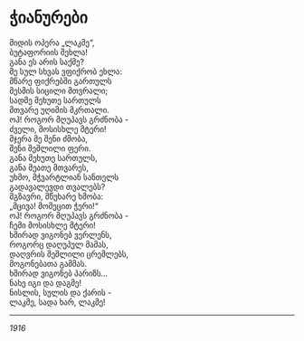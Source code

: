 # ჭიანურები

მიდის ოპერა „ლაკმე“,\
ბუტაფორიის შეხლა!\
განა ეს არის საქმე?\
მე სულ სხვას ვფიქრობ ეხლა:\
მწარე ფიქრებში გართულს\
მესმის სიცილი მთვრალი;\
სადმე მეხუთე სართულს\
მთვარე უღიმის მკრთალი.\
ოჰ! როგორ მღუპავს გრძნობა -\
ძველი, მოსისხლე მტერი!\
მჯერა მე შენი ძმობა,\
შენი შეშლილი ფერი.\
განა მეხუთე სართულს,\
განა მეათე მთვარეს,\
უხმო, მჭვარტლიან სანთელს\
გადავალევდი თვალებს?\
მგზავრი, მწუხარე ხმობა:\
„მცივა! მომეცით ჭერი!“\
ოჰ! როგორ მღუპავს გრძნობა -\
ჩემი მოსისხლე მტერი!\
ხშირად ვიგონებ ვერლენს,\
როგორც დაღუპულ მამას,\
დაღვრის შეშლილი ცრემლებს,\
მოგონებათა გამმას.\
ხშირად ვიგონებ პარიზს...\
ნახე იგი და დაგმე!\
ნისლის, სულის და ქარის -\
ლაკმე, სადა ხარ, ლაკმე!

***

_1916_
